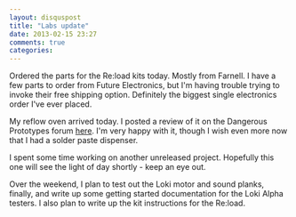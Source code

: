 ```yaml
---
layout: disquspost
title: "Labs update"
date: 2013-02-15 23:27
comments: true
categories: 
---
```

Ordered the parts for the Re:load kits today. Mostly from Farnell. I have a few parts to order from Future Electronics, but I'm having trouble trying to invoke their free shipping option. Definitely the biggest single electronics order I've ever placed.

My reflow oven arrived today. I posted a review of it on the Dangerous Prototypes forum [here](http://dangerousprototypes.com/forum/viewtopic.php?f=68&t=5193). I'm very happy with it, though I wish even more now that I had a solder paste dispenser.

I spent some time working on another unreleased project. Hopefully this one will see the light of day shortly - keep an eye out.

Over the weekend, I plan to test out the Loki motor and sound planks, finally, and write up some getting started documentation for the Loki Alpha testers. I also plan to write up the kit instructions for the Re:load.
